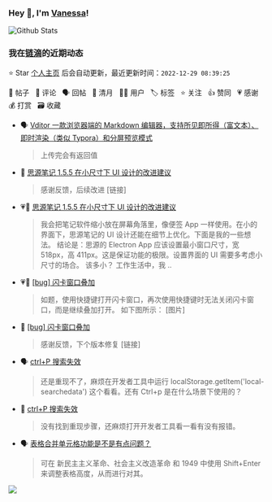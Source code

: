 ### Hey 👋, I'm [Vanessa](http://vanessa.b3log.org/)!

![Github Stats](https://github-readme-stats.vercel.app/api?username=Vanessa219&show_icons=true)

<!--events start -->

### 我在[链滴](https://ld246.com)的近期动态

⭐️ Star [个人主页](https://github.com/Vanessa219/Vanessa219) 后会自动更新，最近更新时间：`2022-12-29 08:39:25`

📝 帖子 &nbsp; 💬 评论 &nbsp; 🗣 回帖 &nbsp; 🌙 清月 &nbsp; 👨‍💻 用户 &nbsp; 🏷️ 标签 &nbsp; ⭐️ 关注 &nbsp; 👍 赞同 &nbsp; 💗 感谢 &nbsp; 💰 打赏 &nbsp; 🗃 收藏

* 🗣 [Vditor 一款浏览器端的 Markdown 编辑器，支持所见即所得（富文本）、即时渲染（类似 Typora）和分屏预览模式](https://ld246.com/article/1549638745630/comment/1672212141952#comments)

  > 上传完会有返回值
* 💬 [思源笔记 1.5.5 在小尺寸下 UI 设计的改进建议](https://ld246.com/article/1672114347456/comment/1672196626203#comments)

  > 感谢反馈，后续改进 [链接]
* 💗📝 [思源笔记 1.5.5 在小尺寸下 UI 设计的改进建议](https://ld246.com/article/1672114347456)

  > 我会把笔记软件缩小放在屏幕角落里，像便签 App 一样使用。在小的界面下，思源笔记的 UI 设计还能在细节上优化。下面是我的一些想法。 结论是：思源的 Electron App 应该设置最小窗口尺寸，宽 518px，高 411px。这是保证功能的极限。设置界面的 UI 需要多考虑小尺寸的场合。 该多小？ 工作生活中，我 ..
* 💗📝 [[bug] 闪卡窗口叠加](https://ld246.com/article/1672129934885)

  > 如题，使用快捷键打开闪卡窗口，再次使用快捷键时无法关闭闪卡窗口，而是继续叠加打开。 如下图所示： [图片]
* 💬 [[bug] 闪卡窗口叠加](https://ld246.com/article/1672129934885/comment/1672194445166#comments)

  > 感谢反馈，下个版本修复 [链接]
* 🗣 [ctrl+P 搜索失效](https://ld246.com/article/1671503347587/comment/1671613035873#comments)

  > 还是重现不了，麻烦在开发者工具中运行 localStorage.getItem('local-searchedata') 这个看看。还有 Ctrl+p 是在什么场景下使用的？
* 💬 [ctrl+P 搜索失效](https://ld246.com/article/1671503347587/comment/1671537471694#comments)

  > 没有找到重现步骤，还麻烦打开开发者工具看一看有没有报错。
* 🗣 [表格合并单元格功能是不是有点问题？](https://ld246.com/article/1670058423507/comment/1671451272014#comments)

  > 可在 新民主主义革命、社会主义改造革命 和 1949 中使用 Shift+Enter 来调整表格高度，从而进行对其。


<!--events end -->

<a title="Hits" target="_blank" href="https://github.com/Vanessa219/Vanessa219"><img src="https://hits.b3log.org/Vanessa219/Vanessa219.svg"></a>
